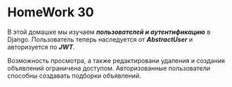 # HomeWork 30
В этой домашке мы изучаем ***пользователей и аутентификацию*** в Django.
Пользователь теперь наследуется от ***AbstractUser*** и авторизуется по ***JWT***.

Возможность просмотра, а также редактировани удаления и создания объявлений ограничена доступом.
Авторизованные пользователи способны создавать подборки объявлений.
